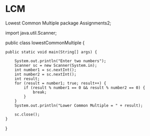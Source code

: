 # LCM
Lowest Common Multiple
package Assignments2;

import java.util.Scanner;

public class lowestCommonMultiple {

	public static void main(String[] args) {

		System.out.println("Enter two numbers");
		Scanner sc = new Scanner(System.in);
		int number1 = sc.nextInt();
		int number2 = sc.nextInt();
		int result;
		for (result = number1; true; result++) {
			if (result % number1 == 0 && result % number2 == 0) {
				break;
			}
		}
		System.out.println("Lower Common Multiple = " + result);

		sc.close();
	}

}
